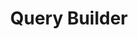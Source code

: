 ---
title: Query Builder
description: Narrative's Query Builder allows you to easily create and manage your data collaboration requests with your partners.
image: /img/products/query-builder/data-studio.png
---